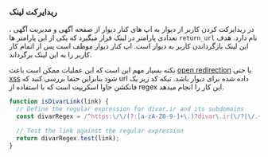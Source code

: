 ### ریدایرکت لینک
در ریدایرکت کردن کاربر از دیوار به اپ های کنار دیوار از صفحه آگهی و مدیریت آگهی ، تعدادی پارامتر در لینک قرار میگیرد که یکی از این پارامتر ها `return_url` نام دارد. هدف این لینک بازگرداندن کاربر به دیوار است. اپ کنار دیوار موظف است پس از اتمام کار کاربر را به این لینک برگرداند.

نکته بسیار مهم این است که این عملیات ممکن است باعث [open redirection](https://learn.snyk.io/lesson/open-redirect/) یا حتی [xss](https://owasp.org/www-community/attacks/xss/)  شود بنابراین حتما بررسی کنید که url داده شده برای دیوار باشد. تیکه کد زیر یک فانکشن جاوا اسکریپت است که با استفاده از regex این کار را انجام میدهد.
```js
function isDivarLink(link) {
  // Define the regular expression for divar.ir and its subdomains
  const divarRegex = /^https:\/\/(?:[a-zA-Z0-9-]+\.)?divar\.ir(\/?|\/.+)/;

  // Test the link against the regular expression
  return divarRegex.test(link);
}
```
